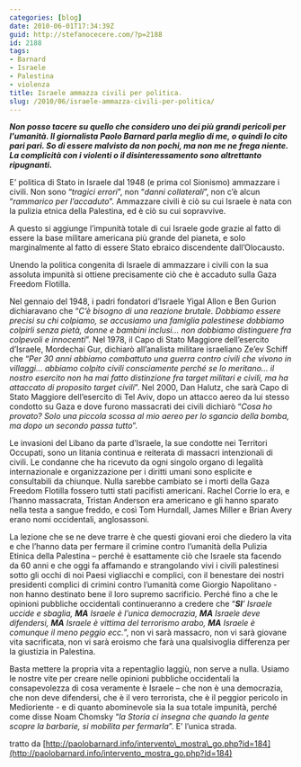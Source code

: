 ```yaml
---
categories: [blog]
date: 2010-06-01T17:34:39Z
guid: http://stefanocecere.com/?p=2188
id: 2188
tags:
- Barnard
- Israele
- Palestina
- violenza
title: Israele ammazza civili per politica.
slug: /2010/06/israele-ammazza-civili-per-politica/
---
```


_**Non posso tacere su quello che considero uno dei più grandi pericoli per l'umanità. Il giornalista Paolo Barnard parla meglio di me, o quindi lo cito pari pari. So di essere malvisto da non pochi, ma non me ne frega niente. La complicità con i violenti o il disinteressamento sono altrettanto ripugnanti.**_

E’ politica di Stato in Israele dal 1948 (e prima col Sionismo) ammazzare i civili. Non sono “_tragici errori_”, non “_danni collaterali_”, non c’è alcun “_rammarico per l’accaduto_”. Ammazzare civili è ciò su cui Israele è nata con la pulizia etnica della Palestina, ed è ciò su cui sopravvive.

A questo si aggiunge l’impunità totale di cui Israele gode grazie al fatto di essere la base militare americana più grande del pianeta, e solo marginalmente al fatto di essere Stato ebraico discendente dall’Olocausto.

Unendo la politica congenita di Israele di ammazzare i civili con la sua assoluta impunità si ottiene precisamente ciò che è accaduto sulla Gaza Freedom Flotilla.

Nel gennaio del 1948, i padri fondatori d’Israele Yigal Allon e Ben Gurion dichiaravano che “_C’è bisogno di una reazione brutale. Dobbiamo essere precisi su chi colpiamo, se accusiamo una famiglia palestinese dobbiamo colpirli senza pietà, donne e bambini inclusi… non dobbiamo distinguere fra colpevoli e innocenti_”. Nel 1978, il Capo di Stato Maggiore dell’esercito d’Israele, Mordechai Gur, dichiarò all’analista militare israeliano Ze’ev Schiff che “_Per 30 anni abbiamo combattuto una guerra contro civili che vivono in villaggi… abbiamo colpito civili consciamente perché se lo meritano… il nostro esercito non ha mai fatto distinzione fra target militari e civili, ma ha attaccato di proposito target civili_”. Nel 2000, Dan Halutz, che sarà Capo di Stato Maggiore dell’esercito di Tel Aviv, dopo un attacco aereo da lui stesso condotto su Gaza e dove furono massacrati dei civili dichiarò “_Cosa ho provato? Solo una piccola scossa al mio aereo per lo sgancio della bomba, ma dopo un secondo passa tutto_”.

Le invasioni del Libano da parte d’Israele, la sue condotte nei Territori Occupati, sono un litania continua e reiterata di massacri intenzionali di civili. Le condanne che ha ricevuto da ogni singolo organo di legalità internazionale e organizzazione per i diritti umani sono esplicite e consultabili da chiunque. Nulla sarebbe cambiato se i morti della Gaza Freedom Flotilla fossero tutti stati pacifisti americani. Rachel Corrie lo era, e l’hanno massacrata, Tristan Anderson era americano e gli hanno sparato nella testa a sangue freddo, e così Tom Hurndall, James Miller e Brian Avery erano nomi occidentali, anglosassoni.

La lezione che se ne deve trarre è che questi giovani eroi che diedero la vita e che l’hanno data per fermare il crimine contro l’umanità della Pulizia Etinica della Palestina – perché è esattamente ciò che Israele sta facendo da 60 anni e che oggi fa affamando e strangolando vivi i civili palestinesi sotto gli occhi di noi Paesi vigliacchi e complici, con il benestare dei nostri presidenti complici di crimini contro l’umanità come Giorgio Napolitano -  non hanno destinato bene il loro supremo sacrificio. Perché fino a che le opinioni pubbliche occidentali continueranno a credere che “**_SI_**_’ Israele uccide e sbaglia,_ **_MA_** _Israele è l’unica democrazia,_ **_MA_** _Israele deve difendersi,_ **_MA_** _Israele è vittima del terrorismo arabo,_ **_MA_** _Israele è comunque il meno peggio ecc._”, non vi sarà massacro, non vi sarà giovane vita sacrificata, non vi sarà eroismo che farà una qualsivoglia differenza per la giustizia in Palestina.

Basta mettere la propria vita a repentaglio laggiù, non serve a nulla. Usiamo le nostre vite per creare nelle opinioni pubbliche occidentali la consapevolezza di cosa veramente è Israele – che non è una democrazia, che non deve difendersi, che è il vero terrorista, che è il peggior pericolo in Medioriente - e di quanto abominevole sia la sua totale impunità, perché come disse Noam Chomsky “_la Storia ci insegna che quando la gente scopre la barbarie, si mobilita per fermarla_”. E’ l’unica strada.

tratto da [http://paolobarnard.info/intervento\_mostra\_go.php?id=184](http://paolobarnard.info/intervento_mostra_go.php?id=184)